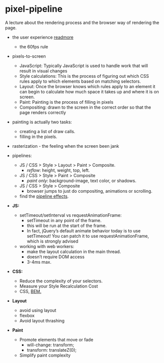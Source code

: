 # pixel-pipeline
A lecture about the rendering process and the browser way of rendering the page.


* the user experience [readmore](https://paul.kinlan.me/what-news-readers-want/)
    * the 60fps rule
* pixels-to-screen
    * JavaScript: Typically JavaScript is used to handle work that will result in visual changes
    * Style calculations: This is the process of figuring out which CSS rules apply to which elements based on matching selectors.
    * Layout: Once the browser knows which rules apply to an element it can begin to calculate how much space it takes up and where it is on screen.
    * Paint: Painting is the process of filling in pixels
    * Compositing: drawn to the screen in the correct order so that the page renders correctly
* painting is actually two tasks:
    * creating a list of draw calls.
    * filling in the pixels.
* rasterization - the feeling when the screen been jank
* pipelines:
    * JS / CSS > Style > Layout > Paint > Composite.
        * *reflow*: height, weight, top, left.
    * JS / CSS > Style > Paint > Composite
        * *paint only*: background-image, text color, or shadows.
    * JS / CSS > Style > Composite
        * browser jumps to just do compositing, animations or scrolling.
    * find the [pipeline effects](https://csstriggers.com/).


* **JS:**
    * setTimeout/setInterval vs requestAnimationFrame:
        * setTimeout in any point of the frame.
        * this will be run at the start of the frame.
        * In fact, jQuery’s default animate behavior today is to use setTimeout! You can patch it to use requestAnimationFrame, which is strongly advised
    * working with web workers:
        * make the layout calculation in the main thread.
        * doesn’t require DOM access
        * 3-4ms max.
* **CSS:**
    * Reduce the complexity of your selectors.
    * Measure your Style Recalculation Cost
    * CSS, [BEM.](https://en.bem.info/methodology/css/)
* **Layout**
    * avoid using layout
    * flexbox
    * Avoid layout thrashing
* **Paint**
    * Promote elements that move or fade
        * will-change: transform;
        * transform: translateZ(0);
    * Simplify paint complexity





